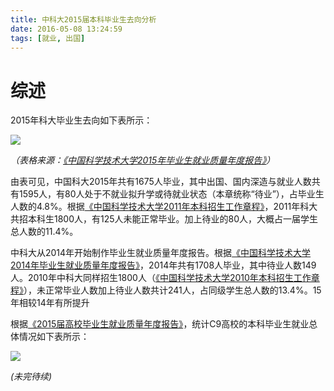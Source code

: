 ```yaml
---
title: 中科大2015届本科毕业生去向分析
date: 2016-05-08 13:24:59
tags: [就业, 出国]
---
```


# 综述
2015年科大毕业生去向如下表所示：

![](/img/ustc-grad-dist.png)

*（表格来源：[《中国科学技术大学2015年毕业生就业质量年度报告》](http://www.job.ustc.edu.cn/info.php?id=994&MenuID=001002)）*

由表可见，中国科大2015年共有1675人毕业，其中出国、国内深造与就业人数共有1595人，有80人处于不就业拟升学或待就业状态（本章统称“待业”），占毕业生人数的4.8%。根据[《中国科学技术大学2011年本科招生工作章程》](http://edu.qq.com/a/20110419/000143.htm)，2011年科大共招本科生1800人，有125人未能正常毕业。加上待业的80人，大概占一届学生总人数的11.4%。

中科大从2014年开始制作毕业生就业质量年度报告。根据[《中国科学技术大学2014年毕业生就业质量年度报告》](http://www.job.ustc.edu.cn/info.php?id=723&MenuID=001002)，2014年共有1708人毕业，其中待业人数149人。2010年中科大同样招生1800人（[《中国科学技术大学2010年本科招生工作章程》](http://edu.qq.com/a/20100402/000212.htm)），未正常毕业人数加上待业人数共计241人，占同级学生总人数的13.4%。15年相较14年有所提升

根据[《2015届高校毕业生就业质量年度报告》](http://www.ncss.org.cn/tbch/2015jgxbysjyzlndbg/)，统计C9高校的本科毕业生就业总体情况如下表所示：

![](/img/c9-grad-dist.png)

 *(未完待续)*
 
